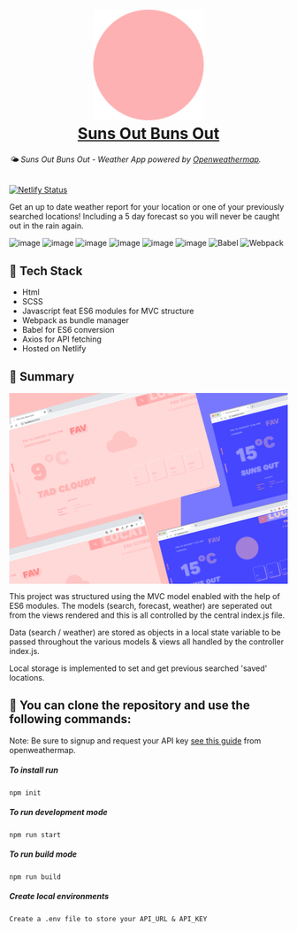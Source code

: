 <h1 align="center">
  <br>
  <a href="https://kb-weatherapp.netlify.app" target="__blank"><img src="/dist/img/icons/sun.svg" alt="Weather Forecastr" width="200"></a>
  <br>
  <a href="https://kb-weatherapp.netlify.app" target="__blank">Suns Out Buns Out</a>
  <br>
</h1>

###### 🌤 Suns Out Buns Out - Weather App powered by [Openweathermap](https://openweathermap.org/api).

[![Netlify Status](https://api.netlify.com/api/v1/badges/031ef24b-d318-4211-9e18-629ff9cbf9f8/deploy-status)](https://app.netlify.com/sites/kb-weatherapp/deploys)

Get an up to date weather report for your location or one of your previously searched locations! Including a 5 day forecast so you will never be caught out in the rain again.

![image](https://img.shields.io/badge/HTML5-E34F26?style=for-the-badge&logo=html5&logoColor=white)
![image](https://img.shields.io/badge/CSS3-1572B6?style=for-the-badge&logo=css3&logoColor=white)
![image](https://img.shields.io/badge/JavaScript-F7DF1E?style=for-the-badge&logo=javascript&logoColor=black)
![image](https://img.shields.io/badge/Sass-CC6699?style=for-the-badge&logo=sass&logoColor=white)
![image](https://img.shields.io/badge/Git-F05032?style=for-the-badge&logo=git&logoColor=white)
![image](https://img.shields.io/badge/Netlify-00C7B7?style=for-the-badge&logo=netlify&logoColor=white)
![Babel](https://img.shields.io/badge/Babel-F9DC3e?style=for-the-badge&logo=babel&logoColor=black)
![Webpack](https://img.shields.io/badge/webpack-%238DD6F9.svg?style=for-the-badge&logo=webpack&logoColor=black)

## 🏓 Tech Stack

- Html
- SCSS
- Javascript feat ES6 modules for MVC structure
- Webpack as bundle manager
- Babel for ES6 conversion
- Axios for API fetching
- Hosted on Netlify

## 🥎 Summary

<img align='center' src="/dist/img/readme1.png" alt="Weather | Suns out Buns Out">

This project was structured using the MVC model enabled with the help of ES6 modules. The models (search, forecast, weather) are seperated out from the views rendered and this is all controlled by the central index.js file.

Data (search / weather) are stored as objects in a local state variable to be passed throughout the various models & views all handled by the controller index.js.

Local storage is implemented to set and get previous searched 'saved' locations.

## 🚀 You can clone the repository and use the following commands:

Note: Be sure to signup and request your API key [see this guide](https://home.openweathermap.org/users/sign_in) from openweathermap.

##### To install run

```shell
npm init
```

##### To run development mode

```shell
npm run start
```

##### To run build mode

```shell
npm run build
```

##### Create local environments

```shell
Create a .env file to store your API_URL & API_KEY
```
